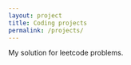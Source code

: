 ```yaml
---
layout: project
title: Coding projects
permalink: /projects/
---
```


My solution for leetcode problems.
